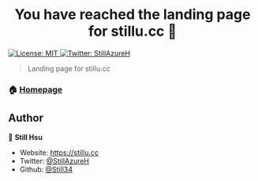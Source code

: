 <h1 align="center">You have reached the landing page for stillu.cc 👋</h1>
<p>
  <a href="#" target="_blank">
    <img alt="License: MIT" src="https://img.shields.io/badge/License-MIT-yellow.svg" />
  </a>
  <a href="https://twitter.com/StillAzureH" target="_blank">
    <img alt="Twitter: StillAzureH" src="https://img.shields.io/twitter/follow/StillAzureH.svg?style=social" />
  </a>
</p>

> Landing page for stillu.cc

### 🏠 [Homepage](https://stillu.cc)

## Author

👤 **Still Hsu**

* Website: https://stillu.cc
* Twitter: [@StillAzureH](https://twitter.com/StillAzureH)
* Github: [@Still34](https://github.com/Still34)
